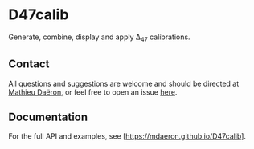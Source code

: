 # D47calib

Generate, combine, display and apply Δ<sub>47</sub> calibrations.

## Contact

All questions and suggestions are welcome and should be directed at [Mathieu Daëron](mailto:daeron@lsce.ipsl.fr?subject=[D47calib]), or feel free to open an issue [here](https://github.com/mdaeron/D47calib/issues).

## Documentation

For the full API and examples, see [https://mdaeron.github.io/D47calib].

[https://mdaeron.github.io/D47calib]: https://mdaeron.github.io/D47calib
